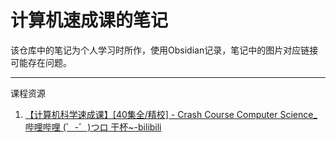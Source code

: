 # 计算机速成课的笔记
该仓库中的笔记为个人学习时所作，使用Obsidian记录，笔记中的图片对应链接可能存在问题。



---

课程资源

1. [【计算机科学速成课】[40集全/精校] - Crash Course Computer Science_哔哩哔哩 (゜-゜)つロ 干杯~-bilibili](https://www.bilibili.com/video/av21376839/)


